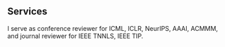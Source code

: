 ## Services

I serve as conference reviewer for ICML, ICLR, NeurIPS, AAAI, ACMMM, and journal reviewer for IEEE TNNLS, IEEE TIP.